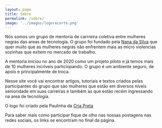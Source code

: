 ```yaml
---
layout: page
title: Sobre
permalink: /sobre/
image: '../images/logorecorte.png'
---
```


Nós somos um grupo de mentoria de carrreira coletiva entre mulheres negras das areas de tecnologia. O grupo foi fundado pela [Nana da Silva](linktr.ee/shebangbash) que quer muito que as mulheres negras não enfrentem mais as micro violencias sozinhas que exitem no mercado de trabalho. 

A mentoria iniciou no ano de 2020 como um projeto piloto e já temos mais de 10 mulheres incríveis particiopando. O grupo é um ambiente seguro, de apoio e principalmente de troca.

Nesse site você vai encontrar artigos, tutoriais e textos criados pelas participantes do grupo que são mulheres que estão em diversos níveis senioridade em suas carreiras e também as que estão recém ingressando na area de tecnologia.

O logo foi criado pela Paulinha da [Cria Preta](https://www.instagram.com/cria.preta/)

Para saber mais como participar fique de olho nas nossas postagens nas redes sociais, os links se encontram no final da página.